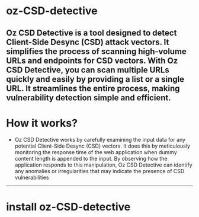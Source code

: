# oz-CSD-detective

Oz CSD Detective is a tool designed to detect Client-Side Desync (CSD) attack vectors. It simplifies the process of scanning high-volume URLs and endpoints for CSD vectors. With Oz CSD Detective, you can scan multiple URLs quickly and easily by providing a list or a single URL. It streamlines the entire process, making vulnerability detection simple and efficient.
------------------------------------------------------------------------------------
# How it works?
- Oz CSD Detective works by carefully examining the input data for any potential Client-Side Desync (CSD) vectors. It does this by meticulously monitoring the response time of the web application when dummy content length is appended to the input. By observing how the application responds to this manipulation, Oz CSD Detective can identify any anomalies or irregularities that may indicate the presence of CSD vulnerabilities
------------------------------------------------------------------------------------
# install oz-CSD-detective
